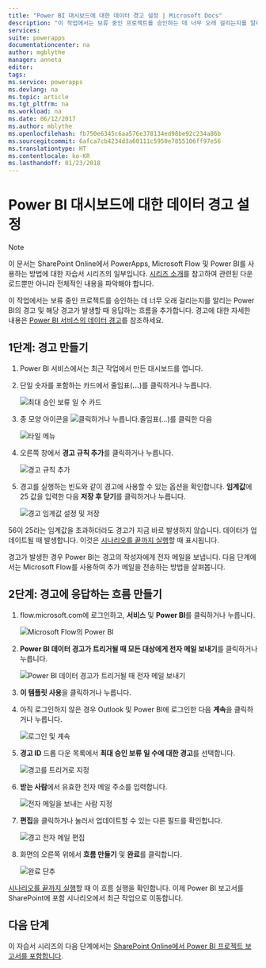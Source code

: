 ```yaml
---
title: "Power BI 대시보드에 대한 데이터 경고 설정 | Microsoft Docs"
description: "이 작업에서는 보류 중인 프로젝트를 승인하는 데 너무 오래 걸리는지를 알리는 Power BI의 경고 및 해당 경고가 발생할 때 응답하는 흐름을 추가합니다."
services: 
suite: powerapps
documentationcenter: na
author: mgblythe
manager: anneta
editor: 
tags: 
ms.service: powerapps
ms.devlang: na
ms.topic: article
ms.tgt_pltfrm: na
ms.workload: na
ms.date: 06/12/2017
ms.author: mblythe
ms.openlocfilehash: fb750e6345c6aa576e378134ed98be92c234a86b
ms.sourcegitcommit: 6afca7cb4234d3a60111c5950e7855106ff97e56
ms.translationtype: HT
ms.contentlocale: ko-KR
ms.lasthandoff: 01/23/2018
---
```

# <a name="set-up-data-alerts-for-the-power-bi-dashboard"></a>Power BI 대시보드에 대한 데이터 경고 설정
> [!NOTE]
> 이 문서는 SharePoint Online에서 PowerApps, Microsoft Flow 및 Power BI를 사용하는 방법에 대한 자습서 시리즈의 일부입니다. [시리즈 소개](sharepoint-scenario-intro.md)를 참고하여 관련된 다운로드뿐만 아니라 전체적인 내용을 파악해야 합니다.

이 작업에서는 보류 중인 프로젝트를 승인하는 데 너무 오래 걸리는지를 알리는 Power BI의 경고 및 해당 경고가 발생할 때 응답하는 흐름을 추가합니다. 경고에 대한 자세한 내용은 [Power BI 서비스의 데이터 경고](https://powerbi.microsoft.com/documentation/powerbi-service-set-data-alerts)를 참조하세요.

## <a name="step-1-create-an-alert"></a>1단계: 경고 만들기
1. Power BI 서비스에서는 최근 작업에서 만든 대시보드를 엽니다.
2. 단일 숫자를 포함하는 카드에서 줄임표(**...**)를 클릭하거나 누릅니다.
   
    ![최대 승인 보류 일 수 카드](./media/sharepoint-scenario-alerts-flow/07-01-01-tile-ellipsis.png)
3. 종 모양 아이콘을 ![클릭하거나 누릅니다.](./media/sharepoint-scenario-alerts-flow/icon-bell.png)줄임표(...)를 클릭한 다음
   
    ![타일 메뉴](./media/sharepoint-scenario-alerts-flow/07-01-02-tile-bell.png)
4. 오른쪽 창에서 **경고 규칙 추가**를 클릭하거나 누릅니다.
   
    ![경고 규칙 추가](./media/sharepoint-scenario-alerts-flow/07-01-03-add-alert.png)
5. 경고를 실행하는 빈도와 같이 경고에 사용할 수 있는 옵션을 확인합니다. **임계값**에 25 값을 입력한 다음 **저장 후 닫기**를 클릭하거나 누릅니다.
   
    ![경고 임계값 설정 및 저장](./media/sharepoint-scenario-alerts-flow/07-01-04-save-alert.png)

56이 25라는 임계값을 초과하더라도 경고가 지금 바로 발생하지 않습니다. 데이터가 업데이트될 때 발생합니다. 이것은 [시나리오를 끝까지 실행](sharepoint-scenario-summary.md)할 때 표시됩니다.

경고가 발생한 경우 Power BI는 경고의 작성자에게 전자 메일을 보냅니다. 다음 단계에서는 Microsoft Flow를 사용하여 추가 메일을 전송하는 방법을 살펴봅니다.

## <a name="step-2-create-a-flow-that-responds-to-the-alert"></a>2단계: 경고에 응답하는 흐름 만들기
1. flow.microsoft.com에 로그인하고, **서비스** 및 **Power BI**를 클릭하거나 누릅니다.
   
    ![Microsoft Flow의 Power BI](./media/sharepoint-scenario-alerts-flow/07-01-05-power-bi.png)
2. **Power BI 데이터 경고가 트리거될 때 모든 대상에게 전자 메일 보내기**를 클릭하거나 누릅니다.
   
    ![Power BI 데이터 경고가 트리거될 때 전자 메일 보내기](./media/sharepoint-scenario-alerts-flow/07-01-06-alert-flow.png)
3. **이 템플릿 사용**을 클릭하거나 누릅니다.
4. 아직 로그인하지 않은 경우 Outlook 및 Power BI에 로그인한 다음 **계속**을 클릭하거나 누릅니다.
   
    ![로그인 및 계속](./media/sharepoint-scenario-alerts-flow/07-01-08-continue.png)
5. **경고 ID** 드롭 다운 목록에서 **최대 승인 보류 일 수에 대한 경고**를 선택합니다.
   
    ![경고를 트리거로 지정](./media/sharepoint-scenario-alerts-flow/07-01-09-choose-alert.png)
6. **받는 사람**에서 유효한 전자 메일 주소를 입력합니다.
   
    ![전자 메일을 보내는 사람 지정](./media/sharepoint-scenario-alerts-flow/07-01-10-choose-email.png)
7. **편집**을 클릭하거나 눌러서 업데이트할 수 있는 다른 필드를 확인합니다.
   
    ![경고 전자 메일 편집](./media/sharepoint-scenario-alerts-flow/07-01-11-email-full.png)
8. 화면의 오른쪽 위에서 **흐름 만들기** 및 **완료**를 클릭합니다.
   
    ![완료 단추](./media/sharepoint-scenario-alerts-flow/07-01-12-done.png)

[시나리오를 끝까지 실행](sharepoint-scenario-summary.md)할 때 이 흐름 실행을 확인합니다. 이제 Power BI 보고서를 SharePoint에 포함 시나리오에서 최근 작업으로 이동합니다.

## <a name="next-steps"></a>다음 단계
이 자습서 시리즈의 다음 단계에서는 [SharePoint Online에서 Power BI 프로젝트 보고서를 포함합니다](sharepoint-scenario-embed-report.md).

